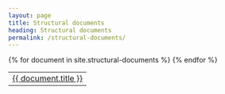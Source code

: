 ```yaml
---
layout: page
title: Structural documents
heading: Structural documents
permalink: /structural-documents/
---
```


<table id="minutes-table">
  {% for document in site.structural-documents %}
    <tr>
      <td><a href="{{ document.url }}">{{ document.title }}</a></td>
    </tr>
  {% endfor %}
</table>
